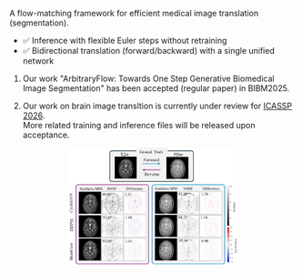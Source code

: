 A flow-matching framework for efficient medical image translation (segmentation).
- ✅ Inference with flexible Euler steps without retraining
- ✅ Bidirectional translation (forward/backward) with a single unified network

1. Our work "ArbitraryFlow: Towards One Step Generative Biomedical Image Segmentation" has been accepted (regular paper) in BIBM2025.

2. Our work on brain image transltion is currently under review for [ICASSP 2026](https://2026.ieeeicassp.org/).  
More related training and inference files will be released upon acceptance.



<div align=center>
<img src="https://github.com/lyupengju/shortcut_flows/blob/main/Shortflows%20for%20medical%20image%20translation/assets/results.jpg"  width="60%">
</div>
